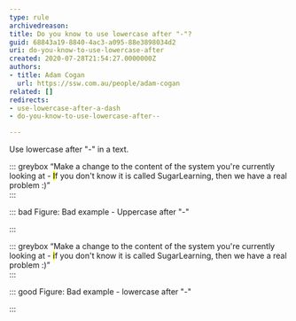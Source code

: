 ```yaml
---
type: rule
archivedreason: 
title: Do you know to use lowercase after "-"?
guid: 68843a19-8840-4ac3-a095-88e3898034d2
uri: do-you-know-to-use-lowercase-after
created: 2020-07-28T21:54:27.0000000Z
authors:
- title: Adam Cogan
  url: https://ssw.com.au/people/adam-cogan
related: []
redirects:
- use-lowercase-after-a-dash
- do-you-know-to-use-lowercase-after--

---
```


Use lowercase after "-" in a text.

<!--endintro-->

::: greybox
“Make a change to the content of the system you're currently looking at - <mark>I</mark>f you don't know it is called SugarLearning, then we have a real problem :)”  
:::

::: bad
Figure: Bad example - Uppercase after "-"

:::

::: greybox
“Make a change to the content of the system you're currently looking at - <mark>i</mark>f you don't know it is called SugarLearning, then we have a real problem :)”  
:::

::: good
Figure: Bad example - lowercase after "-"

:::
